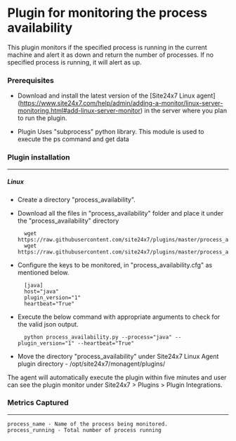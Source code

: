 Plugin for monitoring the process availability 
==============================================

This plugin monitors if the specified process is running in the current machine and alert it as down and return the number of processes. If no specified process is running, it will alert as up.

### Prerequisites

- Download and install the latest version of the [Site24x7 Linux agent] (https://www.site24x7.com/help/admin/adding-a-monitor/linux-server-monitoring.html#add-linux-server-monitor) in the server where you plan to run the plugin. 

- Plugin Uses "subprocess" python library. This module is used to execute the ps command and get data


### Plugin installation
---
##### Linux 

- Create a directory "process_availability".

- Download all the files in "process_availability" folder and place it under the "process_availability" directory

		wget https://raw.githubusercontent.com/site24x7/plugins/master/process_availability/process_availability.py
		wget https://raw.githubusercontent.com/site24x7/plugins/master/process_availability/process_availability.cfg
	
- Configure the keys to be monitored, in "process_availability.cfg" as mentioned below.

		[java]
		host="java"
		plugin_version="1"
		heartbeat="True"

- Execute the below command with appropriate arguments to check for the valid json output.  

		python process_availability.py --process="java" --plugin_version="1" --heartbeat="True"
		
- Move the directory "process_availability" under Site24x7 Linux Agent plugin directory - /opt/site24x7/monagent/plugins/

The agent will automatically execute the plugin within five minutes and user can see the plugin monitor under Site24x7 > Plugins > Plugin Integrations.

### Metrics Captured
---
	process_name - Name of the process being monitored. 
	process_running - Total number of process running 			
